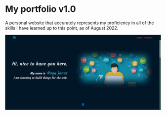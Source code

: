 # My portfolio v1.0

A personal website that accurately represents my proficiency in all of the skills I have learned up to this point, as of August 2022.

![alt text](./src/images/Screenshot%202022-08-28%20at%2023-17-39%20Portfolio%20v1.0.png)
